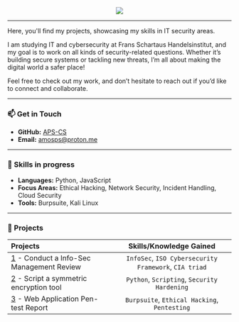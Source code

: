 <p align="center">
    <img src="https://readme-typing-svg.herokuapp.com/?lines=Welcome+to+my+GitHub!;Explore+my+projects.;Let's+secure+the+digital+world!&font=Fira%20Code&color=%2300C09A&center=true&width=440&height=45">
</p>

---
Here, you'll find my projects, showcasing my skills in IT security areas.

I am studying IT and cybersecurity at Frans Schartaus Handelsinstitut, and my goal is to work on all kinds of security-related questions. Whether it’s building secure systems or tackling new threats, I’m all about making the digital world a safer place!

Feel free to check out my work, and don’t hesitate to reach out if you’d like to connect and collaborate.

---

### 📫 Get in Touch
- **GitHub:** [APS-CS](https://github.com/APS-CS)
- **Email:** [amosps@proton.me](mailto:amosps@proton.me)

---

### 🔧 Skills in progress
- **Languages:** Python, JavaScript
- **Focus Areas:** Ethical Hacking, Network Security, Incident Handling, Cloud Security
- **Tools:** Burpsuite, Kali Linux

---

### 🔧 Projects
| Projects | Skills/Knowledge Gained | 
| :--- |:---:|
| [1](https://github.com/APS-CS/portfolio/tree/main/insec-evaluation) - Conduct a Info-Sec Management Review | `InfoSec`, `ISO Cybersecurity Framework`, `CIA triad` |
| [2](https://github.com/APS-CS/portfolio/tree/main/symcryptool) - Script a symmetric encryption tool | `Python`,  `Scripting`, `Security Hardening` | 
| [3](https://github.com/APS-CS/portfolio/tree/main/pentest-report) - Web Application Pen-test Report | `Burpsuite`, `Ethical Hacking`, `Pentesting` | 
